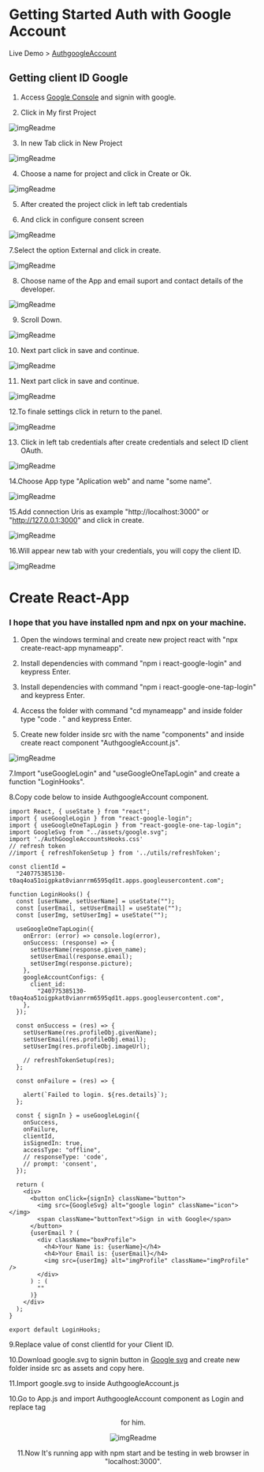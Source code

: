 # Getting Started Auth with Google Account
Live Demo > [AuthgoogleAccount](https://raultocantins.github.io/AuthgoogleAccount/)





## Getting client ID Google

1. Access [Google Console](console.developers.google.com) and signin with google.

2. Click in My first Project

![imgReadme](https://github.com/raultocantins/AuthgoogleAccount/blob/master/src/assets/1.png)

3. In new Tab click in New Project

![imgReadme](https://github.com/raultocantins/AuthgoogleAccount/blob/master/src/assets/2.png)

4. Choose a name for project and click in Create or Ok.

![imgReadme](https://github.com/raultocantins/AuthgoogleAccount/blob/master/src/assets/3.png)

5. After created the project click in left tab credentials

6. And click in configure consent screen

![imgReadme](https://github.com/raultocantins/AuthgoogleAccount/blob/master/src/assets/4.png)

7.Select the option External and click in create.

![imgReadme](https://github.com/raultocantins/AuthgoogleAccount/blob/master/src/assets/5.png)

8. Choose name of the App and email suport and contact details of the developer.

![imgReadme](https://github.com/raultocantins/AuthgoogleAccount/blob/master/src/assets/6.png)
 
9. Scroll Down.

![imgReadme](https://github.com/raultocantins/AuthgoogleAccount/blob/master/src/assets/6-2.png)

10. Next part click in save and continue.

![imgReadme](https://github.com/raultocantins/AuthgoogleAccount/blob/master/src/assets/7.png)

11. Next part click in save and continue.

![imgReadme](https://github.com/raultocantins/AuthgoogleAccount/blob/master/src/assets/8.png)

12.To finale settings click in return to the panel.

![imgReadme](https://github.com/raultocantins/AuthgoogleAccount/blob/master/src/assets/9.png)

13. Click in left tab credentials after create credentials and select ID client OAuth.

![imgReadme](https://github.com/raultocantins/AuthgoogleAccount/blob/master/src/assets/10.png)

14.Choose App type "Aplication web" and name "some name".

![imgReadme](https://github.com/raultocantins/AuthgoogleAccount/blob/master/src/assets/11.png)

15.Add connection Uris as example "http://localhost:3000" or "http://127.0.0.1:3000" and click in create.

![imgReadme](https://github.com/raultocantins/AuthgoogleAccount/blob/master/src/assets/12.png)

16.Will appear new tab with your credentials, you will copy the client ID.

![imgReadme](https://github.com/raultocantins/AuthgoogleAccount/blob/master/src/assets/finish.png)



# Create React-App

### I hope that you have installed npm and npx on your machine. 

1. Open the windows terminal and create new project react with "npx create-react-app mynameapp".
 
3. Install dependencies with command "npm i react-google-login" and keypress Enter.

4. Install dependencies with command "npm i react-google-one-tap-login" and keypress Enter.

5. Access the folder with command "cd mynameapp" and inside folder type "code . " and keypress Enter.


6. Create new folder inside src with the name "components" and inside create react component "AuthgoogleAccount.js".


![imgReadme](https://github.com/raultocantins/AuthgoogleAccount/blob/master/src/assets/react1.png)

7.Import "useGoogleLogin" and "useGoogleOneTapLogin" and create a function "LoginHooks".

8.Copy code below to inside AuthgoogleAccount component.



```
import React, { useState } from "react";
import { useGoogleLogin } from "react-google-login";
import { useGoogleOneTapLogin } from "react-google-one-tap-login";
import GoogleSvg from "../assets/google.svg";
import './AuthGoogleAccountsHooks.css'
// refresh token
//import { refreshTokenSetup } from '../utils/refreshToken';

const clientId =
  "240775385130-t0aq4oa51oigpkat8vianrrm6595qd1t.apps.googleusercontent.com";

function LoginHooks() {
  const [userName, setUserName] = useState("");
  const [userEmail, setUserEmail] = useState("");
  const [userImg, setUserImg] = useState("");

  useGoogleOneTapLogin({
    onError: (error) => console.log(error),
    onSuccess: (response) => {
      setUserName(response.given_name);
      setUserEmail(response.email);
      setUserImg(response.picture);
    },
    googleAccountConfigs: {
      client_id:
        "240775385130-t0aq4oa51oigpkat8vianrrm6595qd1t.apps.googleusercontent.com",
    },
  });

  const onSuccess = (res) => {
    setUserName(res.profileObj.givenName);
    setUserEmail(res.profileObj.email);
    setUserImg(res.profileObj.imageUrl);

    // refreshTokenSetup(res);
  };

  const onFailure = (res) => {
  
    alert(`Failed to login. ${res.details}`);
  };

  const { signIn } = useGoogleLogin({
    onSuccess,
    onFailure,
    clientId,
    isSignedIn: true,
    accessType: "offline",
    // responseType: 'code',
    // prompt: 'consent',
  });

  return (
    <div>
      <button onClick={signIn} className="button">
        <img src={GoogleSvg} alt="google login" className="icon"></img>
        <span className="buttonText">Sign in with Google</span>
      </button>
      {userEmail ? (
        <div className="boxProfile">
          <h4>Your Name is: {userName}</h4>
          <h4>Your Email is: {userEmail}</h4>
          <img src={userImg} alt="imgProfile" className="imgProfile" />
        </div>
      ) : (
        ""
      )}
    </div>
  );
}

export default LoginHooks;
```

9.Replace value of const clientId for your Client ID.

10.Download google.svg to signin button in [Google svg](https://raultocantins.github.io/AuthgoogleAccount/static/media/google.9aefd664.svg) and create new folder inside src as assets and copy here.

11.Import google.svg to inside AuthgoogleAccount.js

10.Go to App.js and import AuthgoogleAccount component as Login and replace tag <header> for him.

![imgReadme](https://github.com/raultocantins/AuthgoogleAccount/blob/master/src/assets/react4.png)

11.Now It's running app with npm start and be testing in web browser in "localhost:3000".














